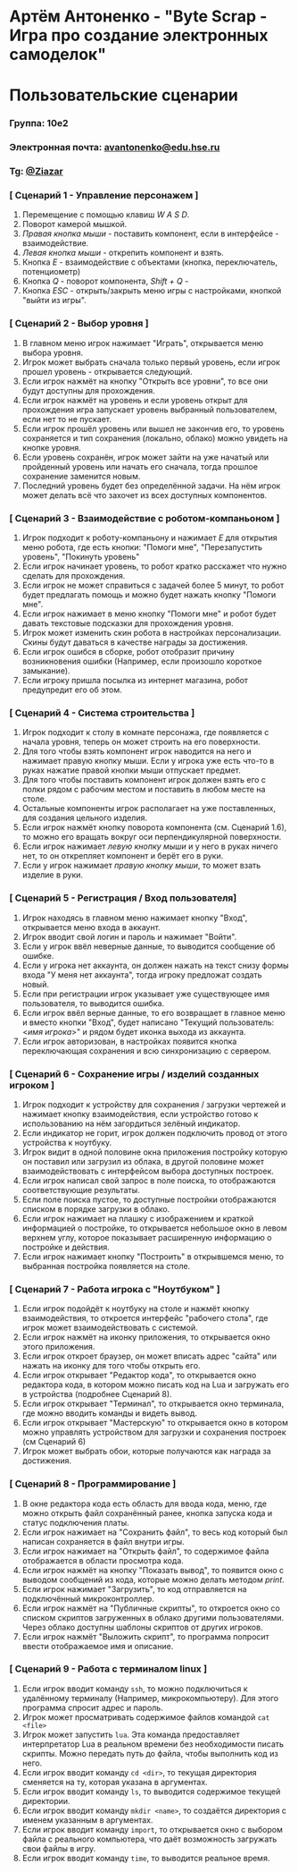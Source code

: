 
# Артём Антоненко - "Byte Scrap - Игра про создание электронных самоделок"

# Пользовательские сценарии

### Группа: 10е2

### Электронная почта: <avantonenko@edu.hse.ru>

### Tg: [@Ziazar](https://t.me/Zizazr)

### [ Сценарий 1 - Управление персонажем ]

1. Перемещение с помощью клавиш *W A S D*.
2. Поворот камерой мышкой.
3. *Правая кнопка мыши* - поставить компонент, если в интерфейсе - взаимодействие.
4. *Левая кнопка мыши* - открепить компонент и взять.
5. Кнопка *E* - взаимодействие с объектами (кнопка, переключатель, потенциометр)
6. Кнопка *Q* - поворот компонента, *Shift + Q* -
7. Кнопка *ESC* - открыть/закрыть меню игры с настройками, кнопкой "выйти из игры".

### [ Сценарий 2 - Выбор уровня ]

1. В главном меню игрок нажимает "Играть", открывается меню выбора уровня.
2. Игрок может выбрать сначала только первый уровень, если игрок прошел уровень - открывается следующий.
3. Если игрок нажмёт на кнопку "Открыть все уровни", то все они будут доступны для прохождения.
4. Если игрок нажмёт на уровень и если уровень открыт для прохождения игра запускает уровень выбранный пользователем, если нет то не пускает.
5. Если игрок прошёл уровень или вышел не закончив его, то уровень сохраняется и тип сохранения (локально, облако) можно увидеть на кнопке уровня.
6. Если уровень сохранён, игрок может зайти на уже начатый или пройденный уровень или начать его сначала, тогда прошлое сохранение заменится новым.
7. Последний уровень будет без определённой задачи. На нём игрок может делать всё что захочет из всех доступных компонентов.

### [ Сценарий 3 - Взаимодействие с роботом-компаньоном ]

1. Игрок подходит к роботу-компаньону и нажимает _E_ для открытия меню робота, где есть кнопки: "Помоги мне", "Перезапустить уровень", "Покинуть уровень"
2. Если игрок начинает уровень, то робот кратко расскажет что нужно сделать для прохождения.
3. Если игрок не может справиться с задачей более 5 минут, то робот будет предлагать помощь и можно будет нажать кнопку "Помоги мне".
4. Если игрок нажимает в меню кнопку "Помоги мне" и робот будет давать текстовые подсказки для прохождения уровня.
5. Игрок может изменить скин робота в настройках персонализации. Скины будут даваться в качестве награды за достижения.
6. Если игрок ошибся в сборке, робот отобразит причину возникновения ошибки (Например, если произошло короткое замыкание).
7. Если игроку пришла посылка из интернет магазина, робот предупредит его об этом.

### [ Сценарий 4 - Система строительства ]

1. Игрок подходит к столу в комнате персонажа, где появляется с начала уровня, теперь он может строить на его поверхности.
2. Для того чтобы взять компонент игрок наводится на него и нажимает правую кнопку мыши. Если у игрока уже есть что-то в руках нажатие правой кнопки мыши отпускает предмет. 
3. Для того чтобы поставить компонент игрок должен взять его с полки рядом с рабочим местом и поставить в любом месте на  столе.
4. Остальные компоненты игрок располагает на уже поставленных, для создания цельного изделия.
5. Если игрок нажмёт кнопку поворота компонента (см. Сценарий 1.6), то можно его вращать вокруг оси перпендикулярной поверхности.
6. Если игрок нажимает *левую кнопку мыши* и у него в руках ничего нет, то он открепляет компонент и берёт его в руки.
7. Если у игрок нажимает *правую кнопку мыши*, то может взать изделие в руки.

### [ Сценарий 5 - Регистрация / Вход пользователя]

1. Игрок находясь в главном меню нажимает кнопку "Вход", открывается меню входа в аккаунт.
2. Игрок вводит свой логин и пароль и нажимает "Войти".
3. Если у игрок ввёл неверные данные, то выводится сообщение об ошибке.
4. Если у игрока нет аккаунта, он должен нажать на текст снизу формы входа "У меня нет аккаунта", тогда игроку предложат создать новый.
5. Если при регистрации игрок указывает уже существующее имя пользователя, то выводится ошибка.
6. Если игрок ввёл верные данные, то его возвращает в главное меню и вместо кнопки "Вход", будет написано "Текущий пользователь: <*имя игрока*>" и рядом будет иконка выхода из аккаунта.
7. Если игрок авторизован, в настройках появится кнопка переключающая сохранения и всю синхронизацию с сервером.

### [ Сценарий 6 - Сохранение игры / изделий созданных игроком ]

1. Игрок подходит к устройству для сохранения / загрузки чертежей и нажимает кнопку взаимодействия, если устройство готово к использованию на нём загордиться зелёный индикатор.
2. Если индикатор не горит, игрок должен подключить провод от этого устройства к ноутбуку.
3. Игрок видит в одной половине окна приложения постройку которую он поставил или загрузил из облака, в другой половине может взаимодействовать с интерфейсом выбора доступных построек.
4. Если игрок написал свой запрос в поле поиска, то отображаются соответствующие результаты.
5. Если поле поиска пустое, то доступные постройки отображаются списком в порядке загрузки в облако.
6. Если игрок нажимает на плашку с изображением и краткой информацией о постройке, то открывается небольшое окно в левом верхнем углу, которое показывает расширенную информацию о постройке и действия.
7. Если игрок нажимает кнопку "Построить" в открывшемся меню, то выбранная постройка появляется на столе.
### [ Сценарий 7 - Работа игрока с "Ноутбуком" ]

1. Если игрок подойдёт к ноутбуку на столе и нажмёт кнопку взаимодействия, то откроется интерфейс "рабочего стола", где игрок может взаимодействовать с системой.
2. Если игрок нажмёт на иконку приложения, то открывается окно этого приложения.
3. Если игрок откроет браузер, он может вписать адрес "сайта" или нажать на иконку для того чтобы открыть его.
4. Если игрок открывает "Редактор кода", то открывается окно редактора кода, в котором можно писать код на Lua и загружать его в устройства (подробнее Сценарий 8).
5. Если игрок открывает "Терминал", то открывается окно терминала, где можно вводить команды и видеть вывод.
6. Если игрок открывает "Мастерскую" то открывается окно в котором можно управлять устройством для загрузки и сохранения построек (см Сценарий 6)
7. Игрок может выбрать обои, которые получаются как награда за достижения.

### [ Сценарий 8 - Программирование ]

1. В окне редактора кода есть область для ввода кода, меню, где можно открыть файл сохранённый ранее, кнопка запуска кода и статус подключения платы.
2. Если игрок нажимает на "Сохранить файл", то весь код который был написан сохраняется в файл внутри игры.
3. Если игрок нажимает на "Открыть файл", то содержимое файла отображается в области просмотра кода.
4. Если игрок нажмёт на кнопку "Показать вывод", то появится окно с выводом сообщений из кода, которые можно делать методом *print*.
5. Если игрок нажимает "Загрузить", то код отправляется на подключённый микроконтроллер.
6. Если игрок нажмёт на "Публичные скрипты", то откроется окно со списком скриптов загруженных в облако другими пользователями. Через облако доступны шаблоны скриптов от других игроков.
7. Если игрок нажмёт "Выложить скрипт", то программа попросит ввести отображаемое имя и описание.
### [ Сценарий 9 - Работа с терминалом linux ]

1. Если игрок вводит команду `ssh`, то можно подключиться к удалённому терминалу (Например, микрокомпьютеру). Для этого программа спросит адрес и пароль.
2. Игрок может просматривать содержимое файлов командой `cat <file>`
3. Игрок может запустить `lua`. Эта команда предоставляет интерпретатор Lua в реальном времени без необходимости писать скрипты. Можно передать путь до файла, чтобы выполнить код из него.
4. Если игрок вводит команду `cd <dir>`, то текущая директория сменяется на ту, которая указана в аргументах.
5. Если игрок вводит команду `ls`, то выводится содержимое текущей директории. 
6. Если игрок вводит команду `mkdir <name>`, то создаётся директория с именем указанным в аргументах.
7. Если игрок вводит команду `import`, то открывается окно с выбором файла с реального компьютера, что даёт возможность загружать свои файлы в игру.
8. Если игрок вводит команду `time`,  то выводится реальное время.